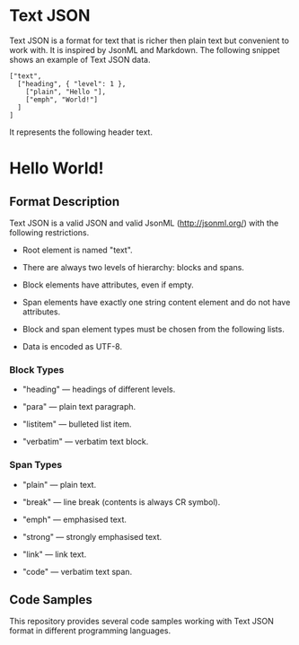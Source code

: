Text JSON
=========

Text JSON is a format for text that is richer then plain text but convenient to
work with. It is inspired by JsonML and Markdown. The following snippet shows an
example of Text JSON data.

~~~~~~~~~~~~~~~~~~~~~~~~~~~~~~~~~~~~~~~~~~~~~~~~~~~~~~~~~~~~~~~~~~~~~~~~~~~~~~~~
["text",
  ["heading", { "level": 1 },
    ["plain", "Hello "],
    ["emph", "World!"]
  ]
]
~~~~~~~~~~~~~~~~~~~~~~~~~~~~~~~~~~~~~~~~~~~~~~~~~~~~~~~~~~~~~~~~~~~~~~~~~~~~~~~~

It represents the following header text.

Hello **World!**
================

Format Description
------------------

Text JSON is a valid JSON and valid JsonML (<http://jsonml.org/>) with the
following restrictions.

  * Root element is named "text".

  * There are always two levels of hierarchy: blocks and spans.

  * Block elements have attributes, even if empty.

  * Span elements have exactly one string content element and do not have
    attributes.

  * Block and span element types must be chosen from the following lists.

  * Data is encoded as UTF-8.

### Block Types

  * "heading" — headings of different levels.

  * "para" — plain text paragraph.

  * "listitem" — bulleted list item.

  * "verbatim" — verbatim text block.

### Span Types

  * "plain" — plain text.

  * "break" — line break (contents is always CR symbol).

  * "emph" — emphasised text.

  * "strong" — strongly emphasised text.

  * "link" — link text.

  * "code" — verbatim text span.

Code Samples
------------

This repository provides several code samples working with Text JSON format in
different programming languages.
